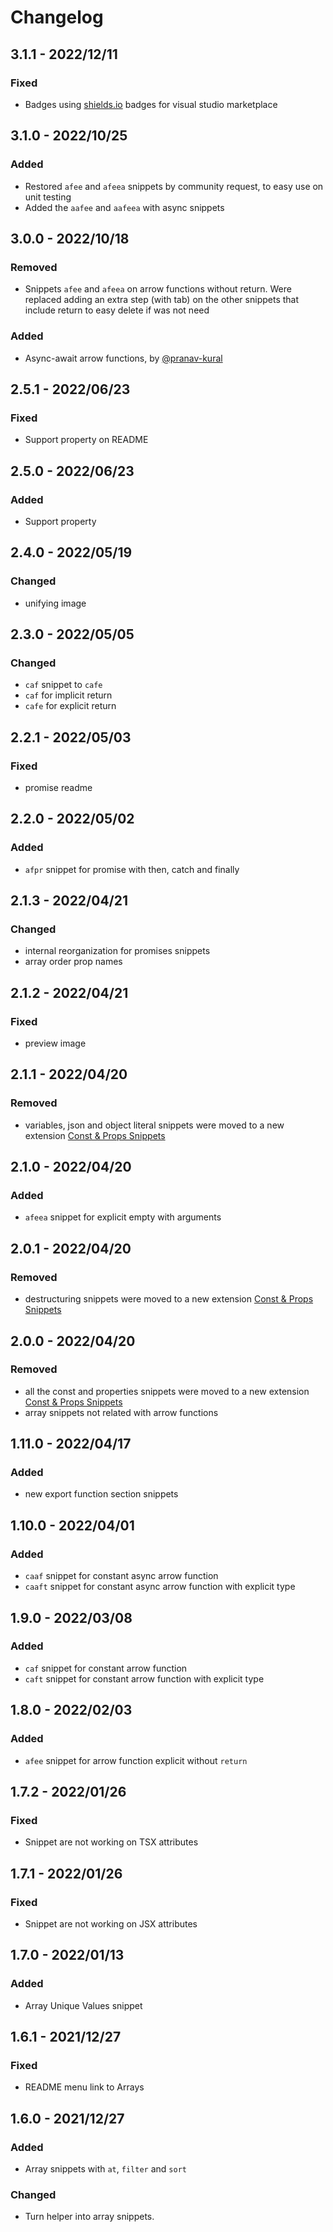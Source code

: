 # Changelog

<!-- http://keepachangelog.com/en/1.0.0/
Added       for new features.
Changed     for changes in existing functionality.
Deprecated  for once-stable features removed in upcoming releases.
Removed     for deprecated features removed in this release.
Fixed       for any bug fixes.
Security    to invite users to upgrade in case of vulnerabilities.
-->

## 3.1.1 - 2022/12/11

### Fixed

- Badges using [shields.io](https://shields.io/) badges for visual studio marketplace

## 3.1.0 - 2022/10/25

### Added

- Restored `afee` and `afeea` snippets by community request, to easy use on unit testing
- Added the `aafee` and `aafeea` with async snippets

## 3.0.0 - 2022/10/18

### Removed

- Snippets `afee` and `afeea` on arrow functions without return. Were replaced adding an extra step (with tab) on the other snippets that include return to easy delete if was not need

### Added

- Async-await arrow functions, by [@pranav-kural](https://github.com/pranav-kural)

## 2.5.1 - 2022/06/23

### Fixed

- Support property on README

## 2.5.0 - 2022/06/23

### Added

- Support property

## 2.4.0 - 2022/05/19

### Changed

- unifying image

## 2.3.0 - 2022/05/05

### Changed

- `caf` snippet to `cafe`
- `caf` for implicit return
- `cafe` for explicit return

## 2.2.1 - 2022/05/03

### Fixed

- promise readme

## 2.2.0 - 2022/05/02

### Added

- `afpr` snippet for promise with then, catch and finally

## 2.1.3 - 2022/04/21

### Changed

- internal reorganization for promises snippets
- array order prop names

## 2.1.2 - 2022/04/21

### Fixed

- preview image

## 2.1.1 - 2022/04/20

### Removed

- variables, json and object literal snippets were moved to a new extension [Const & Props Snippets](https://marketplace.visualstudio.com/items?itemName=deinsoftware)

## 2.1.0 - 2022/04/20

### Added

- `afeea` snippet for explicit empty with arguments

## 2.0.1 - 2022/04/20

### Removed

- destructuring snippets were moved to a new extension [Const & Props Snippets](https://marketplace.visualstudio.com/items?itemName=deinsoftware)

## 2.0.0 - 2022/04/20

### Removed

- all the const and properties snippets were moved to a new extension [Const & Props Snippets](https://marketplace.visualstudio.com/items?itemName=deinsoftware.const-props-snippets)
- array snippets not related with arrow functions

## 1.11.0 - 2022/04/17

### Added

- new export function section snippets

## 1.10.0 - 2022/04/01

### Added

- `caaf` snippet for constant async arrow function
- `caaft` snippet for constant async arrow function with explicit type

## 1.9.0 - 2022/03/08

### Added

- `caf` snippet for constant arrow function
- `caft` snippet for constant arrow function with explicit type

## 1.8.0 - 2022/02/03

### Added

- `afee` snippet for arrow function explicit without `return`

## 1.7.2 - 2022/01/26

### Fixed

- Snippet are not working on TSX attributes

## 1.7.1 - 2022/01/26

### Fixed

- Snippet are not working on JSX attributes

## 1.7.0 - 2022/01/13

### Added

- Array Unique Values snippet

## 1.6.1 - 2021/12/27

### Fixed

- README menu link to Arrays

## 1.6.0 - 2021/12/27

### Added

- Array snippets with `at`, `filter` and `sort`

### Changed

- Turn helper into array snippets.
